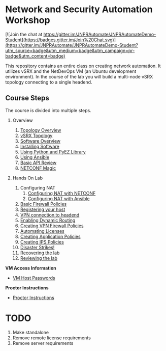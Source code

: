 Network and Security Automation Workshop
========================================

[![Join the chat at https://gitter.im/JNPRAutomate/JNPRAutomateDemo-Student](https://badges.gitter.im/Join%20Chat.svg)](https://gitter.im/JNPRAutomate/JNPRAutomateDemo-Student?utm_source=badge&utm_medium=badge&utm_campaign=pr-badge&utm_content=badge)

This repository contains an entire class on creating network automation. It utilizes vSRX and the NetDevOps VM (an Ubuntu development environment). In the course of the lab you will build a multi-node vSRX topology connecting to a single headend.

Course Steps
------------

The course is divided into multiple steps.

1.	Overview

	1.	[Topology Overview](https://github.com/JNPRAutomate/JNPRAutomateDemo-Student/blob/master/docs/topologyoverview.md)
	2.	[vSRX Topology](https://github.com/JNPRAutomate/JNPRAutomateDemo-Student/blob/master/docs/vsrxconfiguration.md)
	3.	[Software Overview](https://github.com/JNPRAutomate/JNPRAutomateDemo-Student/blob/master/docs/softwareoverview.md)
	4.	[Installing Software](https://github.com/JNPRAutomate/JNPRAutomateDemo-Student/blob/master/docs/installingsoftware.md)
	5.	[Using Python and PyEZ Library](https://github.com/JNPRAutomate/JNPRAutomateDemo-Student/blob/master/docs/usingpyezlibrary.md)
	6.	[Using Ansible](https://github.com/JNPRAutomate/JNPRAutomateDemo-Student/blob/master/docs/usingansible.md)
	7.	[Basic API Review](https://github.com/JNPRAutomate/JNPRAutomateDemo-Student/blob/master/docs/basicapireview.md)
	8.	[NETCONF Magic](https://github.com/JNPRAutomate/JNPRAutomateDemo-Student/blob/master/docs/netconfmagic.md)

2.	Hands On Lab

	1.	Configuring NAT
		1.	[Configuring NAT with NETCONF](https://github.com/JNPRAutomate/JNPRAutomateDemo-Student/blob/master/docs/configuringnat.md)
		2.	[Configuring NAT with Ansible](https://github.com/JNPRAutomate/JNPRAutomateDemo-Student/blob/master/docs/configuringnatwansible.md)
	2.	[Basic Firewall Policies](https://github.com/JNPRAutomate/JNPRAutomateDemo-Student/blob/master/docs/basicfwpolicies.md)
	3.	[Registering your host](https://github.com/JNPRAutomate/JNPRAutomateDemo-Student/blob/master/docs/registeringyourhost.md)
	4.	[VPN connection to headend](https://github.com/JNPRAutomate/JNPRAutomateDemo-Student/blob/master/docs/vpnconnectiontoheadend.md)
	5.	[Enabling Dynamic Routing](https://github.com/JNPRAutomate/JNPRAutomateDemo-Student/blob/master/docs/enablingdynamicrouting.md)
	6.	[Creating VPN Firewall Policies](https://github.com/JNPRAutomate/JNPRAutomateDemo-Student/blob/master/docs/creatingfwpolicies.md)
	7.	[Automating Licenses](https://github.com/JNPRAutomate/JNPRAutomateDemo-Student/blob/master/docs/automatinglicense.md)
	8.	[Creating Application Policies](https://github.com/JNPRAutomate/JNPRAutomateDemo-Student/blob/master/docs/creatingapppolicies.md)
	9.	[Creating IPS Policies](https://github.com/JNPRAutomate/JNPRAutomateDemo-Student/blob/master/docs/creatingipspolicies.md)
	10.	[Disaster Strikes!](https://github.com/JNPRAutomate/JNPRAutomateDemo-Student/blob/master/docs/disasterstrikes.md)
	11.	[Recovering the lab](https://github.com/JNPRAutomate/JNPRAutomateDemo-Student/blob/master/docs/recoveringthelab.md)
	12.	[Reviewing the lab](https://github.com/JNPRAutomate/JNPRAutomateDemo-Student/blob/master/docs/reviewingthelab.md)

**VM Access Information**

-	[VM Host Passwords](https://github.com/JNPRAutomate/JNPRAutomateDemo-Student/blob/master/docs/vmpasswords.md)

**Proctor Instructions**

-	[Proctor Instructions](https://github.com/JNPRAutomate/JNPRAutomateDemo-Student/blob/master/docs/proctorconfiguration.md)

TODO
====

1.	Make standalone
2.	Remove remote license requirements
3.	Remove server requirements

